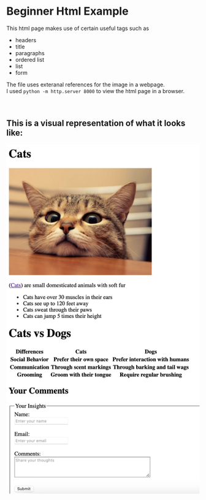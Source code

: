 # Beginner Html Example

This html page makes use of certain useful tags such as 
- headers
- title
- paragraphs
- ordered list
- list
- form

The file uses exteranal references for the image in a webpage.  
I used ```python -m http.server 8000``` to view the html page in a browser.     
<br>
<br>
## This is a visual representation of what it looks like:
![alt text](catImage.png)

